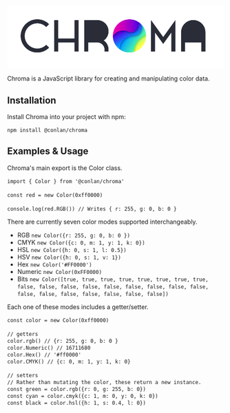 ![Chroma](https://raw.githubusercontent.com/conlanpatrek/chroma/master/gh/chroma.png)

Chroma is a JavaScript library for creating and manipulating color data.

## Installation
Install Chroma into your project with npm:

```
npm install @conlan/chroma
```

## Examples & Usage
Chroma's main export is the Color class.

```
import { Color } from '@conlan/chroma'

const red = new Color(0xff0000)

console.log(red.RGB()) // Writes { r: 255, g: 0, b: 0 }
```

There are currently seven color modes supported interchangeably.
* RGB `new Color({r: 255, g: 0, b: 0 })`
* CMYK `new Color({c: 0, m: 1, y: 1, k: 0})`
* HSL `new Color({h: 0, s: 1, l: 0.5})`
* HSV `new Color({h: 0, s: 1, v: 1})`
* Hex `new Color('#FF0000')`
* Numeric `new Color(0xFF0000)`
* Bits `new Color([true, true, true, true, true, true, true, true, false, false, false, false, false, false, false, false, false, false, false, false, false, false, false, false])`

Each one of these modes includes a getter/setter.
```
const color = new Color(0xff0000)

// getters
color.rgb() // {r: 255, g: 0, b: 0 }
color.Numeric() // 16711680
color.Hex() // '#ff0000'
color.CMYK() // {c: 0, m: 1, y: 1, k: 0}

// setters
// Rather than mutating the color, these return a new instance.
const green = color.rgb({r: 0, g: 255, b: 0})
const cyan = color.cmyk({c: 1, m: 0, y: 0, k: 0})
const black = color.hsl({h: 1, s: 0.4, l: 0})
```
